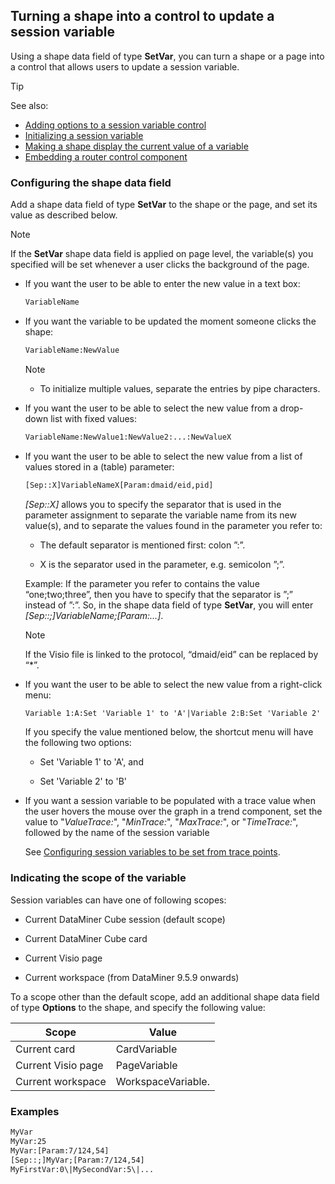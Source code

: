 ## Turning a shape into a control to update a session variable

Using a shape data field of type **SetVar**, you can turn a shape or a page into a control that allows users to update a session variable.

> [!TIP]
> See also:
> - [Adding options to a session variable control](Adding_options_to_a_session_variable_control.md)
> - [Initializing a session variable](Initializing_a_session_variable.md)
> - [Making a shape display the current value of a variable](Making_a_shape_display_the_current_value_of_a_variable.md)
> - [Embedding a router control component](Embedding_a_router_control_component.md)

### Configuring the shape data field

Add a shape data field of type **SetVar** to the shape or the page, and set its value as described below.

> [!NOTE]
> If the **SetVar** shape data field is applied on page level, the variable(s) you specified will be set whenever a user clicks the background of the page.

- If you want the user to be able to enter the new value in a text box:

    ```txt
    VariableName
    ```

- If you want the variable to be updated the moment someone clicks the shape:

    ```txt
    VariableName:NewValue
    ```

    > [!NOTE]
    > - To initialize multiple values, separate the entries by pipe characters.

- If you want the user to be able to select the new value from a drop-down list with fixed values:

    ```txt
    VariableName:NewValue1:NewValue2:...:NewValueX
    ```

- If you want the user to be able to select the new value from a list of values stored in a (table) parameter:

    ```txt
    [Sep::X]VariableNameX[Param:dmaid/eid,pid]
    ```

    *\[Sep::X\]* allows you to specify the separator that is used in the parameter assignment to separate the variable name from its new value(s), and to separate the values found in the parameter you refer to:

    - The default separator is mentioned first: colon ”:”.

    - X is the separator used in the parameter, e.g. semicolon ”;”.

    Example: If the parameter you refer to contains the value “one;two;three”, then you have to specify that the separator is ”;” instead of ”:”. So, in the shape data field of type **SetVar**, you will enter *\[Sep::;\]VariableName;\[Param:...\]*.

    > [!NOTE]
    > If the Visio file is linked to the protocol, “dmaid/eid” can be replaced by “\*”.

- If you want the user to be able to select the new value from a right-click menu:

    ```txt
    Variable 1:A:Set 'Variable 1' to 'A'|Variable 2:B:Set 'Variable 2' to 'B'
    ```

    If you specify the value mentioned below, the shortcut menu will have the following two options:

    - Set 'Variable 1' to 'A', and

    - Set 'Variable 2' to 'B'

- If you want a session variable to be populated with a trace value when the user hovers the mouse over the graph in a trend component, set the value to "*ValueTrace:*", "*MinTrace:*", "*MaxTrace:*", or "*TimeTrace:*", followed by the name of the session variable

    See [Configuring session variables to be set from trace points](Linking_a_shape_to_a_trend_component.md#configuring-session-variables-to-be-set-from-trace-points).

### Indicating the scope of the variable

Session variables can have one of following scopes:

- Current DataMiner Cube session (default scope)

- Current DataMiner Cube card

- Current Visio page

- Current workspace (from DataMiner 9.5.9 onwards)

To a scope other than the default scope, add an additional shape data field of type **Options** to the shape, and specify the following value:

| Scope              | Value              |
|--------------------|--------------------|
| Current card       | CardVariable       |
| Current Visio page | PageVariable       |
| Current workspace  | WorkspaceVariable. |

### Examples

```txt
MyVar
MyVar:25
MyVar:[Param:7/124,54]
[Sep::;]MyVar;[Param:7/124,54]
MyFirstVar:0\|MySecondVar:5\|...
```
